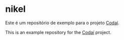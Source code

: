 # nikel

Este é um repositório de exemplo para o projeto [Codaí](https://codai.growdev.com.br/).

This is an example repository for the [Codaí](https://codai.growdev.com.br/) project.
